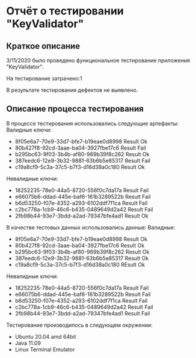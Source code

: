 # Отчёт о тестировании "KeyValidator"
## Краткое описание

3/11/2020  было проведено функциональное тестирование приложения "KeyValidator".

На тестирование затрачено:1

В результате тестирования дефектов не выявлено.

## Описание процесса тестирования

В процессе тестирования использовались следующие артефакты:
 Валидные ключи:
* 8f05e6a7-70e9-33d7-bfe7-b19eae0d8998 Result Ok
* 80b427f8-92cd-3aae-ba04-3927fbe17c6  Result Fail
* b295bc63-9f03-3b4b-af80-969b39f8c262 Result Ok
* 387eedc6-12e9-3b32-9881-63b6b5e85317 Result Fail
* c19a8cf9-5c3a-37c5-b7f3-d16d38a0c180 Result Ok

 Невалидные ключи:
* 18252235-78e0-44a5-8720-556f0c7da17a Result Fail
* e66075b6-ddad-445e-baf6-161b3289522b Result Fail
* b6d53250-f07e-4352-a293-6102ddf7f1ca Result Fail
* c2bc778a-1cb9-46c6-b435-0489649d2a42 Result Fail
* 2fb98b44-93e7-3bdd-a2ad-79347bfe4ad1 Result Ok


В качестве тестовых данных использовались данные:
 Валидные:
* 8f05e6a7-70e9-33d7-bfe7-b19eae0d8998 Result Ok
* 80b427f8-92cd-3aae-ba04-3927fbe17c6  Result Ok
* b295bc63-9f03-3b4b-af80-969b39f8c262 Result Ok
* 387eedc6-12e9-3b32-9881-63b6b5e85317 Result Ok
* c19a8cf9-5c3a-37c5-b7f3-d16d38a0c180 REsult Ok

 Невалидные ключи:
* 18252235-78e0-44a5-8720-556f0c7da17a Result Fail
* e66075b6-ddad-445e-baf6-161b3289522b Result Fail
* b6d53250-f07e-4352-a293-6102ddf7f1ca Result Fail
* c2bc778a-1cb9-46c6-b435-0489649d2a42 Result Fail
* 2fb98b44-93e7-3bdd-a2ad-79347bfe4ad1 Result Fail

Тестирование производилось в следующем окружении:
* Ubuntu 20.04 amd 64bit
* Java 11.09
* Linux Terminal Emulator

